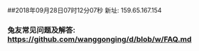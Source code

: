 ##2018年09月28日07时12分07秒 新址: 159.65.167.154
### 兔友常见问题及解答: https://github.com/wanggonging/d/blob/w/FAQ.md

